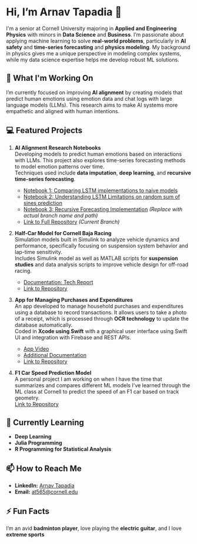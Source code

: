 # Hi, I’m Arnav Tapadia 👋
I'm a senior at Cornell University majoring in **Applied and Engineering Physics** with minors in **Data Science** and **Business**. I’m passionate about applying machine learning to solve **real-world problems**, particularly in **AI safety** and **time-series forecasting** and **physics modeling**. My background in physics gives me a unique perspective in modeling complex systems, while my data science expertise helps me develop robust ML solutions.

## 🔭 What I'm Working On
I’m currently focused on improving **AI alignment** by creating models that predict human emotions using emotion data and chat logs with large language models (LLMs). This research aims to make AI systems more empathetic and aligned with human intentions.

## 💻 Featured Projects
1. **AI Alignment Research Notebooks**  
   Developing models to predict human emotions based on interactions with LLMs. This project also explores time-series forecasting methods to model emotion patterns over time.  
   Techniques used include **data imputation**, **deep learning**, and **recursive time-series forecasting**.  

   - [Notebook 1: Comparing LSTM implementations to naive models](https://github.com/ArnavTapadia/emili_TimeSeriesPredictor/blob/feature/LSTM_naive_test/time_series_predictor/Notebooks/Naive_Model_Comparison.ipynb)
   - [Notebook 2: Understanding LSTM Limitations on random sum of sines prediction](https://github.com/ArnavTapadia/emili_TimeSeriesPredictor/blob/feature/LSTM_naive_test/time_series_predictor/Notebooks/Random_Sine_Prediction.ipynb)
   - [Notebook 3: Recursive Forecasting Implementation](https://github.com/ArnavTapadia/emili_TimeSeriesPredictor/blob/branch-name/path/to/notebook3.ipynb) *(Replace with actual branch name and path)*
   - [Link to Full Repository](https://github.com/ArnavTapadia/emili_TimeSeriesPredictor/tree/feature/LSTM_naive_test) *(Current Branch)*

3. **Half-Car Model for Cornell Baja Racing**  
   Simulation models built in Simulink to analyze vehicle dynamics and performance, specifically focusing on suspension system behavior and lap-time sensitivity.  
   Includes Simulink model as well as MATLAB scripts for **suspension studies** and data analysis scripts to improve vehicle design for off-road racing.
   - [Documentation: Tech Report](https://github.com/ArnavTapadia/Baja_Performance_Testing/blob/main/Performance_Testing__Modeling__Track_Maintenance_FALL_2023.pdf)
   - [Link to Repository](https://github.com/ArnavTapadia/Baja_Performance_Testing)

5. **App for Managing Purchases and Expenditures**  
   An app developed to manage household purchases and expenditures using a database to record transactions. It allows users to take a photo of a receipt, which is processed through **OCR technology** to update the database automatically.  
   Coded in **Xcode using Swift** with a graphical user interface using Swift UI and integration with Firebase and REST APIs.
   - [App Video](https://github.com/ArnavTapadia/Expense-Tracker-App/blob/main/Documentation/Criterion_D.mp4)
   - [Additional Documentation](https://github.com/ArnavTapadia/Expense-Tracker-App/tree/main/Documentation)
   - [Link to Repository](https://github.com/ArnavTapadia/Expense-Tracker-App)

6. **F1 Car Speed Prediction Model**  
   A personal project I am working on when I have the time that summarizes and compares different ML models I've learned through the ML class at Cornell to predict the speed of an F1 car based on track geometry.   
   [Link to Repository](https://github.com/ArnavTapadia/F1LapPredictor)

## 🌱 Currently Learning
- **Deep Learning**  
- **Julia Programming**  
- **R Programming for Statistical Analysis**

## 📫 How to Reach Me
- **LinkedIn:** [Arnav Tapadia](https://www.linkedin.com/in/arnav-tapadia-a14077142/)
- **Email:** [at565@cornell.edu](mailto:at565@cornell.edu)

## ⚡ Fun Facts
I’m an avid **badminton player**, love playing the **electric guitar**, and I love **extreme sports**
